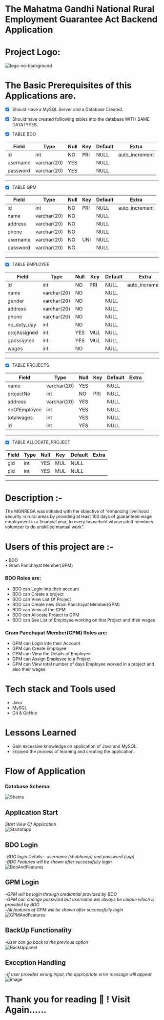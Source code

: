 
<h1>The Mahatma Gandhi National Rural Employment Guarantee Act Backend Application</h1>
 
<h1>Project Logo:</h1>

![logo-no-background](https://user-images.githubusercontent.com/102204260/201484111-42a43ecc-b151-4bf2-bba6-2164429bdc22.png)

# The Basic Prerequisites of this Applications are.
- [x] Should Have a MySQL Server and a Database Created.
- [x] Should have created folllowing tables into the database WITH SAME DATATYPES.


- [X] TABLE BDO

| Field    | Type        | Null | Key | Default | Extra          |
|----------|-------------|------|-----|---------|----------------|
| id       | int         | NO   | PRI | NULL    | auto_increment |
| username | varchar(20) | YES  |     | NULL    |                |
| password | varchar(20) | YES  |     | NULL    |                |

<hr />

- [X] TABLE GPM

| Field    | Type        | Null | Key | Default | Extra          |
|----------|-------------|------|-----|---------|----------------|
| id       | int         | NO   | PRI | NULL    | auto_increment |
| name     | varchar(20) | NO   |     | NULL    |                |
| address  | varchar(20) | NO   |     | NULL    |                |
| phone    | varchar(20) | NO   |     | NULL    |                |
| username | varchar(20) | NO   | UNI | NULL    |                |
| password | varchar(20) | NO   |     | NULL    |                |

<hr />

- [x] TABLE EMPLOYEE

| Field        | Type        | Null | Key | Default | Extra          |
|--------------|-------------|------|-----|---------|----------------|
| id           | int         | NO   | PRI | NULL    | auto_increment |
| name         | varchar(20) | NO   |     | NULL    |                |
| gender       | varchar(20) | NO   |     | NULL    |                |
| address      | varchar(20) | NO   |     | NULL    |                |
| phone        | varchar(20) | NO   |     | NULL    |                |
| no_duty_day  | int         | NO   |     | NULL    |                |
| projAssigned | int         | YES  | MUL | NULL    |                |
| gpossigned   | int         | YES  | MUL | NULL    |                |
| wages        | int         | NO   |     | NULL    |                |

<hr />

- [x] TABLE PROJECTS

| Field        | Type        | Null | Key | Default | Extra |
|--------------|-------------|------|-----|---------|-------|
| name         | varchar(20) | YES  |     | NULL    |       |
| projectNo    | int         | NO   | PRI | NULL    |       |
| address      | varchar(20) | YES  |     | NULL    |       |
| noOfEmployee | int         | YES  |     | NULL    |       |
| totalwages   | int         | YES  |     | NULL    |       |
| id           | int         | YES  |     | NULL    |       |

<hr />

- [x] TABLE ALLOCATE_PROJECT

|Field  | Type | Null | Key | Default | Extra |
|-------|------|------|-----|---------|-------|
| gid   | int  | YES  | MUL | NULL    |       |
| pid   | int  | YES  | MUL | NULL    |       |

<hr />

# Description :-
The MGNREGA was initiated with the objective of “enhancing livelihood security in rural areas by providing at least 100 days of guaranteed wage employment in a financial year, to every household whose adult members volunteer to do unskilled manual work”.

# Users of this project are :-
• BDO </br>
• Gram Panchayat Member(GPM) </br>

<h3>BDO Roles are:</h3>

- BDO can Login into their account
- BDO can Create a project
- BDO can View List Of Project
- BDO can Create new Gram Panchayat Member(GPM)
- BDO can View all the GPM
- BDO can Allocate  Project to GPM
- BDO can See List of Employee working on that Project and their wages

<h3>Gram Panchayat Member(GPM) Roles are:</h3>

- GPM can Login into their Account
- GPM can Create Employee
- GPM can View the Details of Employee
- GPM can Assign Employee to a Project
- GPM can View total number of days Employee worked in a project and also their wages

# Tech stack and Tools used 

- Java
- MySQL
- Git & GitHub

# Lessons Learned

- Gain excessive knowledge on application of Java and MySQL.
- Enjoyed the process of learning and creating the application.


# Flow of Application

<h3>Database Schema:</h3>

![Shema](https://user-images.githubusercontent.com/102204260/201491525-7a85e92d-4d5f-42ab-93e1-5aa6a3b08be1.png)

## **Application Start** 
*Start View Of Application*
</br>
![Startofapp](https://user-images.githubusercontent.com/102204260/201489128-cec99c37-5620-436f-9d4f-974bc4a554dd.png)
</br>
## **BDO Login** 
-*BDO login Details:- username (shubhamp) and password (spp)*</br>
-*BDO Features will be shown after successfully login*
</br>
![BdoAndFeatures](https://user-images.githubusercontent.com/102204260/201489152-0c9f524d-7ab4-42b5-9186-dfc302dafac4.png)
</br>
## **GPM Login** 
-*GPM will be login through crediantial provided by BDO*</br>
-*GPM can change password but username will always be unique which is provided by BDO*</br>
-*All features of GPM will be shown after successfully login*
</br>
![GPMAndFeatures](https://user-images.githubusercontent.com/102204260/201489287-d17afdf2-8fd6-4654-adba-0fa21b7bb0fd.png)
</br>

## **BackUp Functionality** 
-*User can go back to the previous option*
</br>
![BackUppanel](https://user-images.githubusercontent.com/102204260/201489316-83c3d983-8e3e-4743-a3e9-25a8f2226939.png)

## **Exception Handling**
-*If user provides wrong input, the appropriate error message will appear*
</br>
![image](https://user-images.githubusercontent.com/102204260/201489379-dbcc3336-9693-4bc6-ac70-114cd1ae2983.png)

# Thank you for reading 🤗 ! Visit Again......
